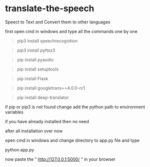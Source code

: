 # translate-the-speech
Speect to Text and Convert them to other languages

first open cmd in windows and type all the commands one by one

> pip3 install speechrecognition

> pip3 install pyttsx3

> pip install pyaudio

> pip install setuptools

> pip install Flask

> pip install googletrans==4.0.0-rc1

> pip install deep-translator

if pip or pip3 is not found change add the python path to environment variables

if you have already installed then no need

after all installation over now

open cmd in windows and change directory to app.py file and type

python app.py

now paste the " http://127.0.0.1:5000/ " in your browser
